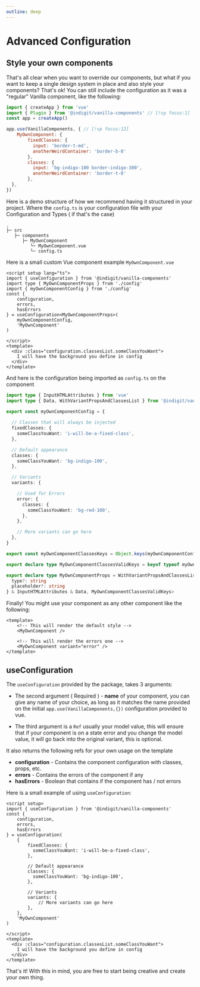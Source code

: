 ```yaml
---
outline: deep
---
```


# Advanced Configuration

## Style your own components

That's all clear when you want to override our components, but what if you want to keep a single design system in place and also style your components? That's ok! You can still include the configuration as it was a "regular" Vanilla component, like the following:

```js
import { createApp } from 'vue'
import { Plugin } from '@indigit/vanilla-components' // [!vp focus:1]
const app = createApp()

app.use(VanillaComponents, { // [!vp focus:12]
    MyOwnComponent: {
        fixedClasses: {
          input: 'border-t-md',
          anotherWeirdContainer: 'border-b-0'
        },
        classes: {
          input: 'bg-indigo-100 border-indigo-300',
          anotherWeirdContainer: 'border-t-0'
        },
  },
})
```


Here is a demo structure of how we recommend having it structured in your project.
Where the `config.ts` is your configuration file with your Configuration and Types ( if that's the case)

```
.
├─ src
   ├─ components
      ├─ MyOwnComponent
         └─ MyOwnComponent.vue
         └─ config.ts
```

Here is a small custom Vue component example `MyOwnComponent.vue`

```vue
<script setup lang="ts">
import { useConfiguration } from '@indigit/vanilla-components'
import type { MyOwnComponentProps } from './config'
import { myOwnComponentConfig } from './config'
const { 
	configuration,
    errors,
    hasErrors 
} = useConfiguration<MyOwnComponentProps>(
    myOwnComponentConfig,
    'MyOwnComponent'
)

</script>
<template>
  <div :class="configuration.classesList.someClassYouWant">
    I will have the background you define in config
  </div>
</template>
```

And here is the configuration being imported as `config.ts` on the component

```ts
import type { InputHTMLAttributes } from 'vue'
import type { Data, WithVariantPropsAndClassesList } from '@indigit/vanilla-components'

export const myOwnComponentConfig = {
    
  // Classes that will always be injected
  fixedClasses: {
    someClassYouWant: 'i-will-be-a-fixed-class',
  },

  // Default appearance
  classes: {
    someClassYouWant: 'bg-indigo-100',
  },

  // Variants
  variants: {

    // Used for Errors
    error: {
      classes: {
        someClassYouWant: 'bg-red-100',
      },
    },

    // More variants can go here
  },
}

export const myOwnComponentClassesKeys = Object.keys(myOwnComponentConfig.classes)

export declare type MyOwnComponentClassesValidKeys = keyof typeof myOwnComponentConfig.classes

export declare type MyOwnComponentProps = WithVariantPropsAndClassesList<{
  type?: string
  placeholder?: string
} & InputHTMLAttributes & Data, MyOwnComponentClassesValidKeys>
```

Finally! You might use your component as any other component like the following:

```vue
<template>
    <!-- This will render the default style -->
	<MyOwnComponent />
    
    <!-- This will render the errors one -->
    <MyOwnComponent variant="error" />
</template>
```

## **useConfiguration**

The `useConfiguration` provided by the package, takes 3 arguments: 

- The second argument ( Required ) - **name** of your component, you can give any name of your choice, as long as it matches the name provided on the initial `app.use(VanillaComponents,{})` configuration provided to vue.

- The third argument is a `Ref` usually your model value, this will ensure that if your component is on a state error and you change the model value, it will go back into the original variant, this is optional.

It also returns the following refs for your own usage on the template

- **configuration** - Contains the component configuration with classes, props, etc.
- **errors** - Contains the errors of the component if any
- **hasErrors** - Boolean that contains if the component has / not errors

Here is a small example of using `useConfiguration`:


```vue
<script setup>
import { useConfiguration } from '@indigit/vanilla-components'
const { 
	configuration,
    errors,
    hasErrors 
} = useConfiguration(
	{
        fixedClasses: {
          someClassYouWant: 'i-will-be-a-fixed-class',
        },

        // Default appearance
        classes: {
          someClassYouWant: 'bg-indigo-100',
        },

        // Variants
        variants: {
            // More variants can go here
        },
    },
    'MyOwnComponent'
)

</script>
<template>
  <div :class="configuration.classesList.someClassYouWant">
    I will have the background you define in config
  </div>
</template>
```

That's it! With this in mind, you are free to start being creative and create your own thing.




